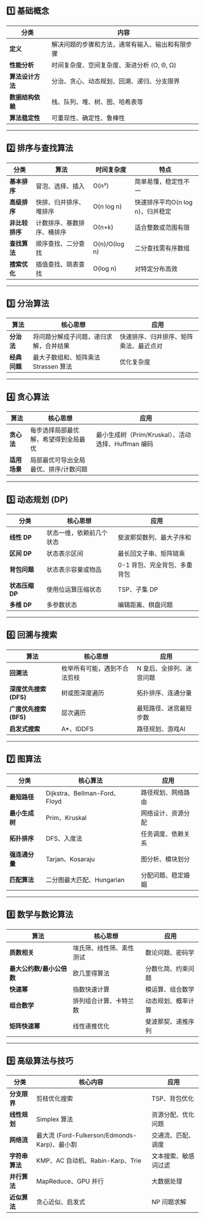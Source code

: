 ## 1️⃣ 基础概念

|分类|内容|
|---|---|
|**定义**|解决问题的步骤和方法，通常有输入、输出和有限步骤|
|**性能分析**|时间复杂度、空间复杂度、渐进分析 (O, Θ, Ω)|
|**算法设计方法**|分治、贪心、动态规划、回溯、递归、分支限界|
|**数据结构依赖**|栈、队列、堆、树、图、哈希表等|
|**算法稳定性**|可重现性、确定性、鲁棒性|

---

## 2️⃣ 排序与查找算法

|分类|算法|时间复杂度|特点|
|---|---|---|---|
|**基本排序**|冒泡、选择、插入|O(n²)|简单易懂，稳定性不一|
|**高级排序**|快排、归并排序、堆排序|O(n log n)|快速排序平均O(n log n)，归并稳定|
|**非比较排序**|计数排序、基数排序、桶排序|O(n+k)|适合整数或范围有限|
|**查找算法**|顺序查找、二分查找|O(n)/O(log n)|二分查找需有序数组|
|**搜索优化**|插值查找、跳表查找|O(log n)|对特定分布高效|

---

## 3️⃣ 分治算法

|算法|核心思想|应用|
|---|---|---|
|**分治法**|将问题分解成子问题，递归求解，合并结果|快速排序、归并排序、矩阵乘法、最近点对|
|**经典问题**|最大子数组和、矩阵乘法 Strassen 算法|优化复杂度|

---

## 4️⃣ 贪心算法

|算法|核心思想|应用|
|---|---|---|
|**贪心法**|每步选择局部最优解，希望得到全局最优|最小生成树（Prim/Kruskal）、活动选择、Huffman 编码|
|**适用场景**|局部最优可导出全局最优、排序/计数问题||

---

## 5️⃣ 动态规划 (DP)

|分类|核心思想|应用|
|---|---|---|
|**线性 DP**|状态一维，依赖前几个状态|斐波那契数列、最大子序和|
|**区间 DP**|状态表示区间|最长回文子串、矩阵链乘|
|**背包问题**|状态表示容量或物品|0-1 背包、完全背包、多重背包|
|**状态压缩 DP**|使用位运算压缩状态|TSP、子集 DP|
|**多维 DP**|多参数状态|编辑距离、棋盘问题|

---

## 6️⃣ 回溯与搜索

|算法|核心思想|应用|
|---|---|---|
|**回溯法**|枚举所有可能，遇到不合法剪枝|N 皇后、全排列、迷宫问题|
|**深度优先搜索 (DFS)**|树或图深度遍历|拓扑排序、连通分量|
|**广度优先搜索 (BFS)**|层次遍历|最短路径、迷宫最短步数|
|**启发式搜索**|A*、IDDFS|路径规划、游戏AI|

---

## 7️⃣ 图算法

|分类|核心算法|应用|
|---|---|---|
|**最短路径**|Dijkstra、Bellman-Ford、Floyd|路径规划、网络路由|
|**最小生成树**|Prim、Kruskal|网络设计、资源分配|
|**拓扑排序**|DFS、入度法|任务调度、依赖关系|
|**强连通分量**|Tarjan、Kosaraju|图分析、模块划分|
|**匹配算法**|二分图最大匹配、Hungarian|分配问题、稳定婚姻|

---

## 8️⃣ 数学与数论算法

|算法|核心思想|应用|
|---|---|---|
|**质数相关**|埃氏筛、线性筛、素性测试|数论问题、密码学|
|**最大公约数/最小公倍数**|欧几里得算法|分数化简、约束问题|
|**快速幂**|指数快速计算|模运算、组合数学|
|**组合数学**|排列组合计算、卡特兰数|动态规划、概率计算|
|**矩阵快速幂**|线性递推优化|斐波那契、递推序列|

---

## 9️⃣ 高级算法与技巧

|分类|核心内容|应用|
|---|---|---|
|**分支限界**|剪枝优化搜索|TSP、背包优化|
|**线性规划**|Simplex 算法|资源分配、优化问题|
|**网络流**|最大流 (Ford-Fulkerson/Edmonds-Karp)、最小割|交通流、匹配、调度|
|**字符串算法**|KMP、AC 自动机、Rabin-Karp、Trie|文本搜索、敏感词过滤|
|**并行算法**|MapReduce、GPU 并行|大数据处理|
|**近似算法**|贪心近似、启发式|NP 问题求解|